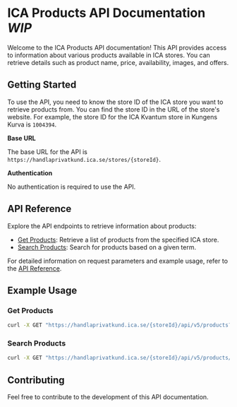 # ICA Products API Documentation *WIP*

Welcome to the ICA Products API documentation! This API provides access to information about various products available in ICA stores. You can retrieve details such as product name, price, availability, images, and offers.

## Getting Started

To use the API, you need to know the store ID of the ICA store you want to retrieve products from. You can find the store ID in the URL of the store's website. For example, the store ID for the ICA Kvantum store in Kungens Kurva is `1004394`.

**Base URL**

The base URL for the API is `https://handlaprivatkund.ica.se/stores/{storeId}`.

**Authentication**

No authentication is required to use the API.

## API Reference

Explore the API endpoints to retrieve information about products:

- [Get Products](api-reference.md#**get-apiv5products**): Retrieve a list of products from the specified ICA store.
- [Search Products](api-reference.md#**get-apiv5productssearch**): Search for products based on a given term.

For detailed information on request parameters and example usage, refer to the [API Reference](api-reference.md).

## Example Usage

### Get Products

```bash
curl -X GET "https://handlaprivatkund.ica.se/{storeId}/api/v5/products?limit=50&offset=0"
```

### Search Products

```bash
curl -X GET "https://handlaprivatkund.ica.se/{storeId}/api/v5/products/search?limit=50&offset=0&term=ost"
```

## Contributing

Feel free to contribute to the development of this API documentation.
